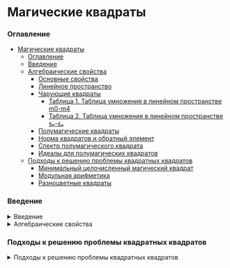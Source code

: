 # Магические квадраты
### Оглавление

- [Магические квадраты](#магические-квадраты)
    - [Оглавление](#оглавление)
    - [Введение](#введение)
    - [Алгебраические свойства](#алгебраические-свойства)
      - [Основные свойства](#основные-свойства)
      - [Линейное пространство](#линейное-пространство)
      - [Чарующие квадраты](#чарующие-квадраты)
        - [Таблица 1. Таблица умножения в линейном пространстве m0-m4](#таблица-1-таблица-умножения-в-линейном-пространстве-m0-m4)
        - [Таблица 2. Таблица умножения в линейном пространстве s₀-s₄](#таблица-2-таблица-умножения-в-линейном-пространстве-s-s)
      - [Полумагические квадраты](#полумагические-квадраты)
      - [Норма квадратов и обратный элемент](#норма-квадратов-и-обратный-элемент)
      - [Спектр полумагического квадрата](#спектр-полумагического-квадрата)
      - [Идеалы для полумагических квадратов](#идеалы-для-полумагических-квадратов)
    - [Подходы к решению проблемы квадратных квадратов](#подходы-к-решению-проблемы-квадратных-квадратов)
      - [Минимальный целочисленный магический квадрат](#минимальный-целочисленный-магический-квадрат)
      - [Модульная арифметика](#модульная-арифметика)
      - [Разноцветные квадраты](#разноцветные-квадраты)

### Введение
<details>
<summary>Введение</summary>

**Магический квадрат** - это квадратная матрица чисел, в которой сумма чисел в каждой строке, столбце и диагонали одинакова. Эта сумма называется **магической константой**.
Например, квадрат 3x3:

```
8 1 6
3 5 7
4 9 2
```

Аналогично определяется **полумагический квадрат**, однако не требуется, чтобы сумма чисел в диагоналях была равна магической константе.

До сих пор остаётся нерешённым вопрос, существует ли магический квадрат 3x3, состоящий только из квадратных чисел. В данной работе такой квадрат будет называться **квадратным квадратом**.

Более того, неизвестно, существует ли хотя бы один магический квадрат 3x3, содержащий хотя бы семь квадратных чисел, не считая одного известного:

```
5652²    83521    3732²
232²     4252²   360721
222121²  5272²    2052²
```

Мы предлагаем некоторые подходы, которые не дают полного доказательства, но могут помочь найти решение. С одной стороны, мы приводим
свои наблюдения относительно алгебраических свойств магических квадратов 3x3, которые не имеют решения непосредственно к данной проблеме.
С другой стороны, строим теорию относительно **N/9-квадратных квадратов 3x3**, которые содержат не менее N квадратных чисел.

Так, сводя решение линейной системы уравнений к одному квадратному уравнению в целых числах и решая его, мы полностью покрываем все 4/9 квадраты 3x3 и приводим классификацию решений для них. Для квадратов 5/9 мы демонстрируем, что они требуют решения системы из 2 квадратных уравнений в целых числах, и определяем каждый из видов 5/9 квадратных квадратов как склейку 4/9 квадратных квадратов. Таким образом, мы получаем полную параметризацию для 12 из 22 видов 5/9 квадратных квадратов.

Следуя далее этой логике, мы выделяем несколько видов 6/9-квадратных квадратов, которые требуют решения системы из трёх наиболее простых квадратных уравнений в целых числах вида `a² + b² = 2c²`. Углубляясь в решение этой системы, мы обнаруживаем, что магические квадраты 
такого вида имеют непосредственную связь с конгруэнтными числами. В частности, определяя конгруэнтное число как 
```
f(m, n) = m * n * (m² - n²),
```
где `m` и `n` - взаимно простые числа разной чётности, 

и освобождённое от квадратов конгруэнтное число 

```
tf(m, n) = t(m) * t(n) * t(m - n) * t(m + n),
```
где t(p) = p, t(n²) = 1, t(a * b) = t(a) * t(b), где p - простое число, a, b - взаимно простые числа, n - любое целое число,

задача нахождения магических квадратов 6/9 вида сводится к решению уравнения
```
tf(m1, n1) = tf(m2, n2)
```
где `m1 и n1`, `m2 и n2` - пары взаимно простых чисел разной чётности.

Для данного уравнения нами были выведены 4 частных параметризации, которые покрывают в том числе и единственный известный магический квадрат 7/9, а также выявлены некоторые свойства, которые могут помочь в дальнейшем исследовании. Полученные нами решения полностью покрывают все решения других авторов.
</details>


<details>
<summary>Алгебраические свойства</summary>

### Алгебраические свойства

Данная глава посвящена алгебраическим свойствам магических квадратов 3x3 и не имеет непосредственного отношения к проблеме магических квадратов 3x3, состоящих только из квадратных чисел.

<details>
<summary>Основные свойства</summary>

#### Основные свойства

Очевидно, что магический квадрат 3x3 можно представить в виде линейной системы уравнений с 9 неизвестными и 8 уравнениями.
Решение данной системы сводится к трём базисным решениям, в результате чего множество всех магических квадратов 3x3 может быть сопоставлено с множеством векторов длины 3.

Положим, что магический квадрат 3x3 имеет вид:

```
A B C
D E F
G H I
```

Обозначим магическую константу квадрата через M и сложим верхнюю и нижнюю строки:
```
(A + B + C) + (G + H + I) = M + M = 2M
```

С другой стороны, если мы перегруппируем слагаемые в левой части, то получим:
```
(A + I) + (B + H) + (C + G) = (M - E) + (M - E) + (M - E) = 3M - 3E
```

Откуда 
```
3M - 3E = 2M
M = 3E
``` 

Теперь определим `x = A - E` и `y = G - E`.
Тогда магический квадрат можно представить в виде:
```
E+x     E-x+y  E-y
E-x-y   E      E+x+y
E+y     E+x-y  E-x
```

Пусть m(E, x, y) - магический квадрат 3x3, соответствующий тройке (E, x, y).

</details>

<details>
<summary>Линейное пространство</summary>

#### Линейное пространство
Обратим внимание, что множество всех магических квадратов 3x3 представляет собой линейное пространство над полем комплексных чисел (при обсуждении алгебраических свойств будем считать, что магические квадраты определены для любых комплексных чисел).

Действительно, поскольку все элементы квадрата определены линейно относительно E, x, y, то для любых комплексных чисел E, x, y и c:
```
m1(E1, x1, y1) + m2(E2, x2, y2) = m(E1 + E2, x1 + x2, y1 + y2) 
```
и
```
c * m(E, x, y) = m(c * E, c * x, c * y)
```

Тогда определим базисы данного пространства:
```
m₀ = m(1, 0, 0) = 

1 1 1
1 1 1
1 1 1
```

```
m₁ = m(0, 1, 0) = 

1 -1 0
-1 0 1
0 1 -1
```

```
m₂ = m(0, 0, 1) = 

0 1 -1
-1 0 1
1 -1 0
```

Дополнительно, для магических квадратов достаточно просто записываются их повороты, отражения и транспонирование:
```
Исходный квадрат: m(E, x, y)
Поворот на 90°: m(E, -y, x)
Поворот на 180°: m(E, -x, -y)
Поворот на 270°: m(E, y, -x)

Отражение относительно горизонтальной оси: m(E, y, x)
Отражение относительно вертикальной оси: m(E, -y, -x)
Отражение относительно диагонали (транспонирование): m(E, -x, -y)
```

Все магические квадраты, полученные из исходного квадрата путём данных преобразований, будем называть эквивалентными с точностью до поворота или симметрии (или просто эквивалентными).

</details>

<details>
<summary>Чарующие квадраты</summary>

#### Чарующие квадраты
Применяя матричное умножение, заметим, что 
```
m₀ * m₀ = 3 * m₀

m₀ * m₁ = 0
m₀ * m₂ = 0 
m₁ * m₀ = 0 
m₂ * m₀ = 0
(0 - нулевая матрица)

m₁ * m₁ = m₃
m₁ * m₂ = -m₄
m₂ * m₁ = m₄
m₂ * m₂ = -m₃
```

где 
```
m₃ = 
[[2 -1 -1]
[-1  2 -1]
[-1 -1  2]]
```
```
m₄ = 
[[-1 -1  2]
[ -1  2 -1]
[  2 -1 -1]]
```

А далее можно заметить, что матричное умножение над векторным пространством, порождённым базисами m₀, m₁, m₂, m₃, 3m₄ замкнуто и задано следующей таблицей умножения:

##### Таблица 1. Таблица умножения в линейном пространстве m0-m4
|         | m₀   | m₁   | m₂   | m₃   | m₄   |
|---------|------|------|------|------|------|
| **m₀**  | 3m₀  | 0    | 0    | 0    | 0    |
| **m₁**  | 0    | m₃   | -m₄  | 3m₁  | -3m₂ |
| **m₂**  | 0    | m₄   | -m₃  | 3m₂  | -3m₁ |
| **m₃**  | 0    | 3m₁  | 3m₂  | 3m₃  | 3m₄  |
| **m₄**  | 0    | 3m₂  | 3m₁  | 3m₄  | 3m₃  |

<details>
<summary><b>Дополнительное преобразование базисов</b></summary>

Заметим, что для более удобного представления, можно изменить систему базисов:
```
s₀ = m₀ / 3
s₁ = m₃ / 3
s₂ = m₄ / 3
s₃ = m₁ * √(3) / 3
s₄ = m₂ * √(3) / 3
```

Тогда таблица умножения примет вид:

##### Таблица 2. Таблица умножения в линейном пространстве s₀-s₄
|         | s₀  | s₁  | s₂  | s₃  | s₄  |
|---------|-----|-----|-----|-----|-----|
| **s₀**  | s₀  | 0   | 0   | 0   | 0   |
| **s₁**  | 0   | s₃  | -s₄ | s₁  | -s₂ |
| **s₂**  | 0   | s₄  | -s₃ | s₂  | -s₁ |
| **s₃**  | 0   | s₁  | s₂  | s₃  | s₄  |
| **s₄**  | 0   | -s₂ | s₁  | s₄  | -s₃ |

Однако, поскольку магические квадраты обычно предполагаются содержащими только целые числа, то [Таблица 1](#таблица-1-таблица-умножения-в-линейном-пространстве-m0-m4) является более удобной для вычислений.
</details>


Мы определяем "чарующие квадраты" как множество комбинаций базисов m₀, m₃, m₄.
В таком случае, матричное умножение отображает:
- Пару магических квадратов в чарующий квадрат
- Пару чарующих квадратов в чарующий квадрат
- Пару (чарующий квадрат, магический квадрат) в магический квадрат
- Пару (магический квадрат, чарующий квадрат) в магический квадрат

Данный набор правил умножения замыкает множество магических квадратов относительно тернарного матричного умножения, подобно тому, как это определено для мнимых чисел.

<details>
<summary>Дополнительные выкладки</summary>

Правила умножения квадратов:
```
m(E₁, x₁, y₁) * m(E₂, x₂, y₂) = c(3E₁E₂, x₁x₂ - y₁y₂, y₁x₂ - x₁y₂)
c(E₁, x₁, y₁) * c(E₂, x₂, y₂) = 3c(E₁E₂, x₁x₂ + y₁y₂, y₁x₂ + x₁y₂)
m(E₁, x₁, y₁) * c(E₂, x₂, y₂) = 3m(E₁E₂, x₁x₂ - y₁y₂, y₁x₂ - x₁y₂)
c(E₁, x₁, y₁) * m(E₂, x₂, y₂) = 3m(E₁E₂, x₁x₂ + y₁y₂, y₁x₂ + x₁y₂)
```
</details>

</details>

<details>
<summary>Полумагические квадраты</summary>

#### Полумагические квадраты

По аналогии с магическими квадратами, решение системы линейных уравнений для полумагических квадратов (в которой, напомним, на два уравнения меньше) сводится к пяти базисным решениям, то есть, множество всех полумагических квадратов 3x3 может быть сопоставлено с множеством векторов длины 5.

Одновременно с этим, чарующие квадраты являются полумагическими квадратами. Множество всех сумм магических и чарующих квадратов образует линейное пространство, образованное также пятью базисами, о чём указывалось выше.

Таким образом, пространство сумм магических и чарующих квадратов образуют содержит необходимое и достаточное количество базисных векторов для порождения всех полумагических квадратов, то есть можно говорить о том, что любой полумагический квадрат может быть представлен как сумма магического и чарующего квадратов.

Поскольку базис m₀ относится как к магическим, так и к чарующим квадратам, то расписать полумагический квадрат в виде суммы магического и чарующего квадратов можно бесконечным количеством способов. Поэтому, для удобства, базис m₀ отнесём к чарующим квадратам.

Полумагический квадрат будем определять следующей записью:
```
sm(E, x, y, v, w) = c(E, v, w) + m(0, x, y)
```

<details>
<summary>Дополнительные выкладки</summary>

В общем виде произведение двух полумагических квадратов выглядит следующим образом:
```
sm(E₁, x₁, y₁, w₁, v₁) * sm(E₂, x₂, y₂, w₂, v₂) = 
sm(
   3E₁E₂,
   3x₁w₂ + 3x₂w₁ - 3y₁v₂ + 3y₂v₁,
  -3x₁v₂ + 3x₂v₁ + 3y₁w₂ + 3y₂w₁,
    x₁x₂ -  y₁y₂ + 3w₁w₂ + 3v₁v₂,
   -x₁y₂ +  x₂y₁ + 3w₁v₂ + 3w₂v₁,
)
```
</details>

</details>

<details>
<summary>Норма квадратов и обратный элемент</summary>

#### Норма квадратов и обратный элемент
В качестве нормы полумагичического квадрата можно рассматривать его определитель.
```
det(sm(E, x, y, w, v)) = -9E * (3v² - 3w² + x² - y²)
```

Обратный элемент к полумагическому квадрату существует при ненулевом определителе и может быть записан как
```
sm(E, x, y, v, w)⁻¹ = sm(
  (3v² - 3w² + x² - y²) / 9E,
  -x / 3,
  -y / 3,
   v / 3,
  -w / 3,
) / (3v² - 3w² + x² - y²)
```

Таким образом, все сингулярные полумагические квадраты удовлетворяют уравнению
```
-9E * (3v² - 3w² + x² - y²) <=>

|      E = 0
| ИЛИ  3(v² - 3w²) = x² - y²
```

Второе условие, в случае магических и чарующих квадратов, означает, что абсолютные значения при коэффициентах второго и третьего компонент (m₁ и m₂, m₃ и m₄ соответственно), равны тогда и только тогда, когда квадрат не имеет обратного.

При этом матричная единица сама относится к чарующим квадратам и записывается в них как `c(1/3, 1/3, 0)`.

</details>

<details>
<summary>Спектр полумагического квадрата</summary>

#### Спектр полумагического квадрата
Спектр любого полумагического квадрата задаётся как множество из 1-3 элементов:
```
{
  3v + √(9w² + 3x² - 3y²), 
  3v - √(9w² + 3x² - 3y²), 
  3E
}
```

Соответственно, для чарующего квадрата `c(E, v, w)` спектр:
```
{ 3E, 3v ± 3w }
```

И для магического квадрата `m(E, x, y)` спектр:
```
{ 3E, ±√(3x² - 3y²) }
```

Однако важно учитывать, что элементы `λe - m(E, x, y)` не являются ни магическими, ни чарующими квадратами, так как представляют собой сумму разнородных компонент (e - чарующий квадрат, m(E, x, y) - магический квадрат), в то время как для чарующих все элементы, порождаемые спектром, являются чарующими квадратами.

</details>

<details>
<summary>Идеалы для полумагических квадратов</summary>

#### Идеалы для полумагических квадратов

Несложно заметить, что идеалами для полумагических квадратов являются как минимум два множества квадратов:

1. Множество всех полумагических квадратов, кратных m₀;
2. Множество всех полумагических квадратов, для которых коэффициент при m₀ равен нулю.

<details>
<summary>Доказательство</summary>

1. Докажем, что множество всех полумагических квадратов, кратных m₀, образует идеал.
```
sm(E₀, 0, 0, 0, 0) * sm(E, x, y, v, w) = sm(
   3E₀E,
   3*0*w + 3*x*0 - 3*0*v + 3*y*0,
  -3*0*v + 3*x*0 + 3*0*w + 3*y*0,
     0*x -   0*y + 3*0*w + 3*0*v,
    -0*y +   x*0 + 3*0*v + 3*w*0,
) = sm(3E₀E, 0, 0, 0, 0)
```

2. Докажем, что множество всех полумагических квадратов, для которых коэффициент при m₀ равен нулю, образует идеал.
```
sm(0, x₁, y₁, v₁, w₁) * sm(E, x, y, v, w) = sm(
  3 * 0 * E, 
  ...,
  ...,
  ...,
  ...,
) = sm(0, ..., ..., ..., ...)
```
</details>

Совокупность данных идеалов также образует идеал.

Максимальным идеалом, причём единственным, является множество всех сингулярных полумагических квадратов.

<details>
<summary>Доказательство</summary>

```
Если sm(E₀, x₀, y₀, v₀, w₀) - сингулярный полумагический квадрат, то 
det(sm(E₀, x₀, y₀, v₀, w₀)) = 0

Тогда для любого полумагического квадрата sm(E, x, y, v, w)
det(sm(E₀, x₀, y₀, v₀, w₀) * sm(E, x, y, v, w)) = det(sm(E₀, x₀, y₀, v₀, w₀)) * det(sm(E, x, y, v, w)) = 0 * det(sm(E, x, y, v, w)) = 0 =>

sm(E₀, x₀, y₀, v₀, w₀) * sm(E, x, y, v, w) тоже сингулярный полумагический квадрат
```

По свойствам идеалов, если все сингулярные элементы образуют идеал, то он является максимальным и единственным максимальным, что и требовалось доказать.
</details>

</details>

</details>

### Подходы к решению проблемы квадратных квадратов
<details>
<summary>Подходы к решению проблемы квадратных квадратов</summary>

В данном разделе будут рассмотрены некоторые подходы к решению проблемы квадратных квадратов, те свойства, которыми должны обладать квадратные квадраты.

#### Минимальный целочисленный магический квадрат
Минимальным магическим квадратом назовём такой магический квадрат `m(E, x, y)` из целых `E, x, y ≥ 0`, у которого `НОД(E, x, y) = 1` и `x ≥ y`.

Тогда любой магический квадрат из рациональных чисел может быть получен из минимального магического квадрата путём поворота, отражения и умножения на некоторое рациональное число.

Таким образом, большинство свойств минимального магического квадрата будут справедливы для всех магических квадратов, в силу чего в данном и последующих разделах мы будем рассматривать именно минимальные магические квадраты.

Операцию приведения магического квадрата к минимальному виду будем называть минимизацией.

Особенно это важно в случае поиска квадратного квадрата, так как минимизация квадратного квадрата также является квадратным квадратом.

#### Модульная арифметика
<details>
<summary>Модульная арифметика</summary>
По аналогии с целыми числами, можно рассматривать модульную арифметику для целочисленных магических квадратов (где магические квадраты сравнимы по модулю тогда, когда сравнимы по модулю соответствующие элементы).

В силу того, что каждый элемент магического квадрата `m(E, x, y)` является линейной комбинацией параметров `E`, `x`, `y`, можно записать:
```
m(E, x, y) ≡ m(E % n, x % n, y % n) mod n
```

Лемма 1. Если `m(e², x, y)` - минимальный квадратный квадрат, то `e` нечётное, а `x` и `y` кратны четырём.

<details>
<summary>Доказательство (от противного)</summary>

Рассмотрим квадратный квадрат по модулю 4. 

1. Предположим, что в квадрате `m(e², x, y)` число `e` чётное. Это означает, что магическая константа и центральный элемент делятся на 4,
```
m(e², x, y) ≡ m(0, x, y) mod 4
```
Известно, что все полные квадраты имеют либо вид `4k +1`, либо вид `4k`. 

Если `x` не кратен 4, то одно или оба из `e² + x` и `e² - x` не могут быть полными квадратами, что противоречит определению квадратного квадрата. Значит, `x` кратен 4. 

Аналогично, рассматривая `e² + y²` и `e² - y²`, получим, что `y` также кратен 4.

Значит, мы можем вынести коэффициент 4 за пределы квадрата и получить меньший квадратный квадрат, что противоречит минимальности исходного квадрата.

Следовательно, `e` нечётное.

2. Теперь воспользуемся тем, что `e` нечётное. В таком случае
```
e² ≡ 1 (mod 4)
3e² ≡ 3 (mod 4) - магическая константа
```

Теперь, если `x ≡ 1`, то `e² + x ≡ 2`, а если `x ≡ 3`, то `e² - x ≡ 2`. Если же `x ≡ 2`, то `e² + x ≡ 3`. Все эти случаи противоречат тому условию, что `e² - x` и `e² + x` должны быть полными квадратами. Следовательно, `x ≡ 0 (mod 4)`.

Тем же путём придём к `y ≡ 0 (mod 4)`, что и требовалось доказать.
</details>

</details>

#### Разноцветные квадраты
<details>
<summary>Разноцветные квадраты</summary>


</details>
</details>